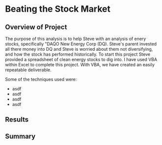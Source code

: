 # Beating the Stock Market

## Overview of Project
The purpose of this analysis is to help Steve with an analysis of enery stocks, specifically "DAQO New Energy Corp (DQ). Steve's parent invested all there money into DQ and Steve is worried about them not diversifying, and how the stock has performed historically. To start this project Steve provided a spreadsheet of clean energy stocks to dig into. I have used VBA within Excel to complete this project. With VBA, we have created an easily repeatable deliverable. 

Some of the techniques used were:
- asdf
- asdf
- asdf
- asdf

## Results

## Summary
